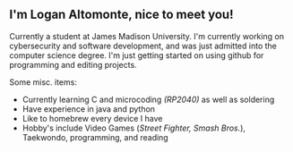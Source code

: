 ## I'm Logan Altomonte, nice to meet you!

Currently a student at James Madison University. I'm currently working on cybersecurity and software development, and was just admitted into the computer science degree. I'm just getting started on using github for programming and editing projects.

Some misc. items:

- Currently learning C and microcoding _(RP2040)_ as well as soldering
- Have experience in java and python
- Like to homebrew every device I have
- Hobby's include Video Games (*Street Fighter, Smash Bros.*), Taekwondo, programming, and reading
